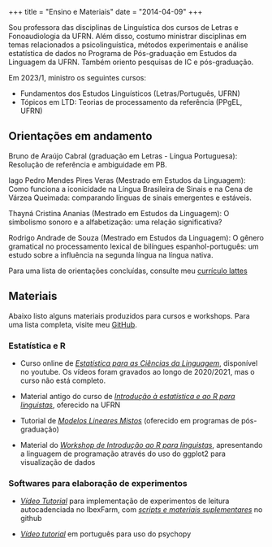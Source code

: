 +++
title = "Ensino e Materiais"
date = "2014-04-09"
+++


Sou professora das disciplinas de Linguística dos cursos de Letras e Fonoaudiologia da UFRN. Além disso, costumo ministrar disciplinas em temas relacionados a psicolinguística, métodos experimentais e análise estatística de dados no Programa de Pós-graduação em Estudos da Linguagem da UFRN. Também oriento pesquisas de IC e pós-graduação. 

Em 2023/1, ministro os seguintes cursos:

- Fundamentos dos Estudos Linguísticos (Letras/Português, UFRN)
- Tópicos em LTD: Teorias de processamento da referência (PPgEL, UFRN)

## Orientações em andamento

Bruno de Araújo Cabral (graduação em Letras - Língua Portuguesa): Resolução de referência e ambiguidade em PB.

Iago Pedro Mendes Pires Veras (Mestrado em Estudos da Linguagem): Como funciona a iconicidade na Língua Brasileira de Sinais e na Cena de Várzea Queimada: comparando línguas de sinais emergentes e estáveis. 

Thayná Cristina Ananias (Mestrado em Estudos da Linguagem): O simbolismo sonoro e a alfabetização: uma relação significativa?

Rodrigo Andrade de Souza (Mestrado em Estudos da Linguagem): O gênero gramatical no processamento lexical de bilíngues espanhol-português: um estudo sobre a influência na segunda língua na língua nativa. 

Para uma lista de orientações concluídas, consulte meu [currículo lattes](http://buscatextual.cnpq.br/buscatextual/visualizacv.do;jsessionid=8477EA03181F44DFE37BCA0EE8BF3061.buscatextual_3)


## Materiais

Abaixo listo alguns materiais produzidos para cursos e workshops. Para uma lista completa, visite meu [GitHub](https://github.com/mahayanag).

### Estatística e R

+ Curso online de [*Estatística para as Ciências da Linguagem*](https://www.youtube.com/playlist?list=PLE4HwfVNrSWQwm_62G49CZTXi7dqMzsuC), disponível no youtube. Os vídeos foram gravados ao longo de 2020/2021, mas o curso não está completo.

+ Material antigo do curso de [*Introdução à estatística e ao R para linguistas*](https://github.com/mahayanag/intro_estatistica_linguistica), oferecido na UFRN

+ Tutorial de [*Modelos Lineares Mistos*](https://mahayana.me/mlm) (oferecido em programas de pós-graduação)

+ Material do [*Workshop de Introdução ao R para linguistas*](https://github.com/mahayanag/rworkshop), apresentando a linguagem de programação através do uso do ggplot2 para visualização de dados

### Softwares para elaboração de experimentos

+ [*Vídeo Tutorial*](https://www.youtube.com/watch?v=cntvetEVZ7Q&feature=youtu.be) para implementação de experimentos de leitura autocadenciada no IbexFarm, com [*scripts e materiais suplementares*](https://github.com/mahayanag/arquivosIbexFarm) no github

+ [*Vídeo tutorial*](https://www.youtube.com/watch?v=W8cpnARvtNw) em português para uso do psychopy




